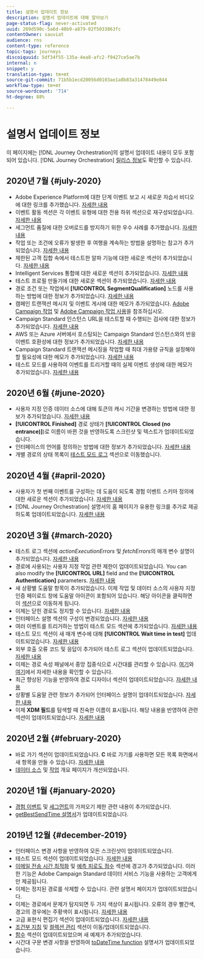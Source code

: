 ```yaml
---
title: 설명서 업데이트 정보
description: 설명서 업데이트에 대해 알아보기
page-status-flag: never-activated
uuid: 269d590c-5a6d-40b9-a879-02f5033863fc
contentOwner: sauviat
audience: rns
content-type: reference
topic-tags: journeys
discoiquuid: 5df34f55-135a-4ea8-afc2-f9427ce5ae7b
internal: n
snippet: y
translation-type: tm+mt
source-git-commit: 71b5b1ecd20056d0103ae1a8b83a31478449e844
workflow-type: tm+mt
source-wordcount: '714'
ht-degree: 88%

---
```



# 설명서 업데이트 정보

이 페이지에는 [!DNL Journey Orchestration]의 설명서 업데이트 내용이 모두 포함되어 있습니다.
[!DNL Journey Orchestration] [릴리스 정보](../release-notes/release-notes.md)도 확인할 수 있습니다.

## 2020년 7월 {#july-2020}

* Adobe Experience Platform에 대한 단계 이벤트 보고 시 새로운 자습서 비디오에 대한 링크를 추가했습니다. [자세한 내용](../building-journeys/sharing-overview.md)
* 이벤트 활동 섹션은 각 이벤트 유형에 대한 전용 하위 섹션으로 재구성되었습니다. [자세한 내용](../building-journeys/event-activities.md)
* 세그먼트 품질에 대한 오버로드를 방지하기 위한 우수 사례를 추가했습니다. [자세한 내용](../building-journeys/segment-qualification-events.md#speed-segment-qualification)
* 작업 또는 조건에 오류가 발생한 후 여행을 계속하는 방법을 설명하는 참고가 추가되었습니다. [자세한 내용](../about/troubleshooting.md#section_h3q_kqk_fhb)
* 제한된 고객 집합 속에서 테스트한 알파 기능에 대한 새로운 섹션이 추가되었습니다. [자세한 내용](../alpha/alpha-overview.md)
* Intelligent Services 통합에 대한 새로운 섹션이 추가되었습니다. [자세한 내용](../ai-services/ai-services-overview.md)
* 테스트 프로필 만들기에 대한 새로운 섹션이 추가되었습니다. [자세한 내용](../building-journeys/testing-the-journey.md#create-test-profile)
* 경로 조건 또는 작업에서 **[!UICONTROL SegmentQualification]** 노드를 사용하는 방법에 대한 정보가 추가되었습니다. [자세한 내용](../building-journeys/segment-qualification-events.md)
* 캠페인 트랜잭션 메시지 및 이벤트 게시에 대한 메모가 추가되었습니다. [Adobe Campaign 작업](../action/working-with-adobe-campaign.md) 및 [Adobe Campaign 작업 사용](../building-journeys/using-adobe-campaign-actions.md)을 참조하십시오.
* Campaign Standard 인스턴스 URL을 테스트할 때 수행되는 검사에 대한 정보가 추가되었습니다. [자세한 내용](../action/working-with-adobe-campaign.md)
* AWS 또는 Azure 서버에서 호스팅되는 Campaign Standard 인스턴스와의 반응 이벤트 호환성에 대한 정보가 추가되었습니다. [자세한 내용](../building-journeys/reaction-events.md)
* Campaign Standard 트랜잭션 메시징을 작업할 때 최대 가용량 규칙을 설정해야 할 필요성에 대한 메모가 추가되었습니다. [자세한 내용](../action/working-with-adobe-campaign.md)
* 테스트 모드를 사용하여 이벤트를 트리거할 때의 실제 이벤트 생성에 대한 메모가 추가되었습니다. [자세한 내용](../building-journeys/testing-the-journey.md#firing_events)

## 2020년 6월 {#june-2020}

* 사용자 지정 인증 데이터 소스에 대해 토큰의 캐시 기간을 변경하는 방법에 대한 정보가 추가되었습니다. [자세한 내용](../datasource/external-data-sources.md#section_wjp_nl5_nhb)
* **[!UICONTROL Finished]** 경로 상태가 **[!UICONTROL Closed (no entrance)]**)로 이름이 바뀐 것을 반영하도록 스크린샷 및 텍스트가 업데이트되었습니다.
* 인터페이스의 언어를 정의하는 방법에 대한 정보가 추가되었습니다. [자세한 내용](../about/user-interface.md)
* 개별 경로의 상태 목록이 [테스트 모드 로그](../building-journeys/testing-the-journey.md#viewing_logs) 섹션으로 이동했습니다.

## 2020년 4월 {#april-2020}

* 사용자가 첫 번째 이벤트를 구성하는 데 도움이 되도록 경험 이벤트 스키마 정의에 대한 새로운 섹션이 추가되었습니다. [자세한 내용](../event/experience-event-schema.md)
* [!DNL Journey Orchestration] 설명서의 홈 페이지가 유용한 링크를 추가로 제공하도록 업데이트되었습니다. [자세한 내용](../../journey-orchestration-home.md)

## 2020년 3월 {#march-2020}

* 테스트 로그 섹션에 _actionExecutionErrors_ 및 _fetchErrors_&#x200B;의 매개 변수 설명이 추가되었습니다. [자세한 내용](../building-journeys/testing-the-journey.md#viewing_logs)
* 경로에 사용되는 사용자 지정 작업 관련 제한이 업데이트되었습니다. You can also modify the **[!UICONTROL URL]** field and the **[!UICONTROL Authentication]** parameters. [자세한 내용](../action/about-custom-action-configuration.md)
* 새 상황별 도움말 항목이 추가되었습니다. 이제 작업 및 데이터 소스의 사용자 지정 인증 페이로드 창에 도움말 아이콘이 포함되어 있습니다. 해당 아이콘을 클릭하면 이 [섹션](../datasource/external-data-sources.md#section_wjp_nl5_nhb)으로 이동하게 됩니다.
* 이제는 닫힌 경로도 정지할 수 있습니다. [자세한 내용](../building-journeys/using-the-journey-designer.md)
* 인터페이스 설명 섹션의 구성이 변경되었습니다. [자세한 내용](../about/user-interface.md)
* 여러 이벤트를 트리거하는 방법이 테스트 모드 섹션에 추가되었습니다. [자세한 내용](../building-journeys/testing-the-journey.md#firing_events)
* 테스트 모드 섹션이 새 매개 변수에 대해 **[!UICONTROL Wait time in test]** 업데이트되었습니다. [자세한 내용](../building-journeys/testing-the-journey.md)
* 외부 호출 오류 코드 및 응답이 추가되어 테스트 로그 섹션이 업데이트되었습니다. [자세한 내용](../building-journeys/testing-the-journey.md#viewing_logs)
* 이제는 경로 속성 패널에서 중앙 집중식으로 시간대를 관리할 수 있습니다. [여기](../building-journeys/changing-properties.md#timezone)와 [여기](../building-journeys/timezone-management.md)에서 자세한 내용을 확인할 수 있습니다.
* 최근 향상된 기능을 반영하여 경로 디자이너 섹션이 업데이트되었습니다. [자세한 내용](../building-journeys/using-the-journey-designer.md)
* 상황별 도움말 관련 정보가 추가되어 인터페이스 설명이 업데이트되었습니다. [자세한 내용](../about/user-interface.md#section_ksq_zr1_ffb)
* 이제 **XDM 필드**&#x200B;를 탐색할 때 친숙한 이름이 표시됩니다. 해당 내용을 반영하여 관련 섹션이 업데이트되었습니다. [자세한 내용](../about/user-interface.md#friendly-names-display)

## 2020년 2월 {#february-2020}

* 바로 가기 섹션이 업데이트되었습니다. **C** 바로 가기를 사용하면 모든 목록 화면에서 새 항목을 만들 수 있습니다. [자세한 내용](../about/user-interface.md#section_ksq_zr1_ffb)
* [데이터 소스](../datasource/about-data-sources.md) 및 [작업](../action/action.md) 개요 페이지가 개선되었습니다.

## 2020년 1월 {#january-2020}

* [경험 이벤트](../datasource/adobe-experience-platform-data-source.md) 및 [세그먼트](../functions/functioninsegment.md)의 가져오기 제한 관련 내용이 추가되었습니다.
* [getBestSendTime 설명서](../functions/functiongetbestsendtime.md)가 업데이트되었습니다.

## 2019년 12월 {#december-2019}

* 인터페이스 변경 사항을 반영하여 모든 스크린샷이 업데이트되었습니다.
* 테스트 모드 섹션이 업데이트되었습니다. [자세한 내용](../building-journeys/testing-the-journey.md)
* [이메일 전송 시간 최적화](../building-journeys/wait-activity.md) 및 [예측 피로도 점수](../ai-services/leveraging-fatigue-scores.md) 섹션에 경고가 추가되었습니다. 이러한 기능은 Adobe Campaign Standard 데이터 서비스 기능을 사용하는 고객에게만 제공됩니다.
* 이제는 정지된 경로를 삭제할 수 있습니다. 관련 설명서 페이지가 업데이트되었습니다.
* 이제는 경로에서 문제가 탐지되면 두 가지 색상이 표시됩니다. 오류의 경우 빨간색, 경고의 경우에는 주황색이 표시됩니다. [자세한 내용](../about/troubleshooting.md)
* 고급 표현식 편집기 섹션이 업데이트되었습니다. [자세한 내용](../expression/expressionadvanced.md)
* [조건부 지침](../expression/conditional-instruction.md) 및 [컬렉션 관리](../expression/collection-management-functions.md) 섹션이 이동/업데이트되었습니다.
* [함수](../expression/functions.md) 섹션이 업데이트되었으며 새 예제가 추가되었습니다.
* 시간대 구문 변경 사항을 반영하여 [toDateTime function](../functions/functiontodatetime.md) 설명서가 업데이트되었습니다.
